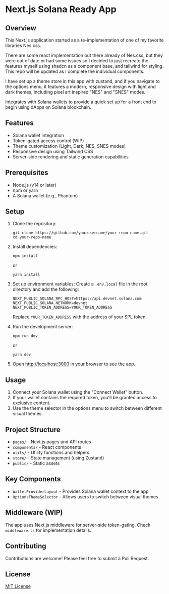 # Next.js Solana Ready App

## Overview

This Next.js application started as a re-implementation of one of my favorite libraries Nes.css. 

There are some react implementation out there already of Nes.css, but they were out of date or had some issues so I decided to just recreate the features myself using shadcn as a component base, and tailwind for styling. This repo will be updated as I complete the individual components. 

I have set up a theme store in this app with zustand, and if you navigate to the options menu, it features a modern, responsive design with light and dark themes, including pixel art inspired "NES" and "SNES" modes.

Integrates with Solana wallets to provide a quick set up for a front end to begin using dApps on Solana blockchain. 

## Features

- Solana wallet integration
- Token-gated access control (WIP)
- Theme customization (Light, Dark, NES, SNES modes)
- Responsive design using Tailwind CSS
- Server-side rendering and static generation capabilities

## Prerequisites

- Node.js (v14 or later)
- npm or yarn
- A Solana wallet (e.g., Phantom)

## Setup

1. Clone the repository:

   ```
   git clone https://github.com/yourusername/your-repo-name.git
   cd your-repo-name
   ```

2. Install dependencies:

   ```
   npm install
   ```

   or

   ```
   yarn install
   ```

3. Set up environment variables:
   Create a `.env.local` file in the root directory and add the following:

   ```
   NEXT_PUBLIC_SOLANA_RPC_HOST=https://api.devnet.solana.com
   NEXT_PUBLIC_SOLANA_NETWORK=devnet
   NEXT_PUBLIC_TOKEN_ADDRESS=YOUR_TOKEN_ADDRESS
   ```

   Replace `YOUR_TOKEN_ADDRESS` with the address of your SPL token.

4. Run the development server:

   ```
   npm run dev
   ```

   or

   ```
   yarn dev
   ```

5. Open [http://localhost:3000](http://localhost:3000) in your browser to see the app.

## Usage

1. Connect your Solana wallet using the "Connect Wallet" button.
2. If your wallet contains the required token, you'll be granted access to exclusive content.
3. Use the theme selector in the options menu to switch between different visual themes.

## Project Structure

- `pages/` - Next.js pages and API routes
- `components/` - React components
- `utils/` - Utility functions and helpers
- `store/` - State management (using Zustand)
- `public/` - Static assets

## Key Components

- `WalletProviderLayout` - Provides Solana wallet context to the app
- `OptionsThemeSelector` - Allows users to switch between visual themes

## Middleware (WIP)

The app uses Next.js middleware for server-side token-gating. Check `middleware.ts` for implementation details.

## Contributing

Contributions are welcome! Please feel free to submit a Pull Request.

## License

[MIT License](LICENSE)
